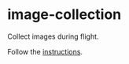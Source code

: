# image-collection

Collect images during flight.

Follow the [instructions](https://uwarg-docs.atlassian.net/wiki/x/GgBhhg).
